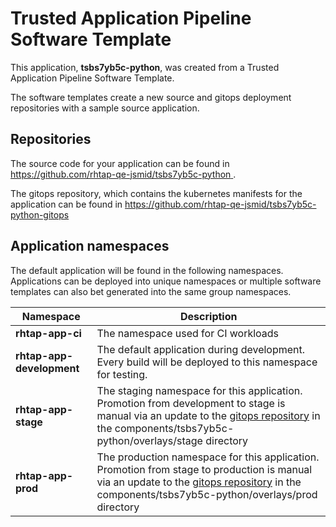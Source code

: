# Trusted Application Pipeline Software Template

This application, **tsbs7yb5c-python**, was created from a Trusted Application Pipeline Software Template.

The software templates create a new source and gitops deployment repositories with a sample source application. 

## Repositories

The source code for your application can be found in [https://github.com/rhtap-qe-jsmid/tsbs7yb5c-python ](https://github.com/rhtap-qe-jsmid/tsbs7yb5c-python ).
 
The gitops repository, which contains the kubernetes manifests for the application can be found in 
[https://github.com/rhtap-qe-jsmid/tsbs7yb5c-python-gitops ](https://github.com/rhtap-qe-jsmid/tsbs7yb5c-python-gitops ) 

## Application namespaces 

The default application will be found in the following namespaces. Applications can be deployed into unique namespaces or multiple software templates can also bet generated into the same group namespaces.  

|  Namespace   |  Description   |  
| -------- | -------- |
| **rhtap-app-ci** | The namespace used for CI workloads |
| **rhtap-app-development** | The default application during development. Every build will be deployed to this namespace for testing. |
| **rhtap-app-stage** | The staging namespace for this application. Promotion from development to stage is manual via an update to the [gitops repository](https://github.com/rhtap-qe-jsmid/tsbs7yb5c-python-gitops ) in the components/tsbs7yb5c-python/overlays/stage directory |
| **rhtap-app-prod** | The production namespace for this application. Promotion from stage to production is manual via an update to the [gitops repository](https://github.com/rhtap-qe-jsmid/tsbs7yb5c-python-gitops ) in the components/tsbs7yb5c-python/overlays/prod directory |